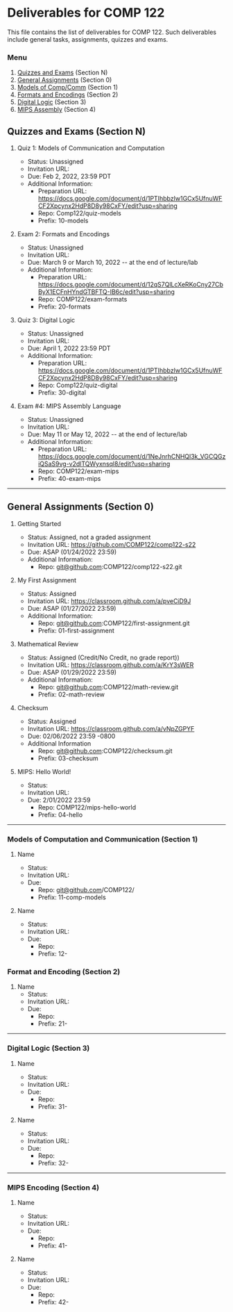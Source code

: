 # Deliverables for COMP 122

This file contains the list of deliverables for COMP 122.  Such deliverables include general tasks, assignments, quizzes and exams.

### Menu
1. [Quizzes and Exams](#quizzes) (Section N)
1. [General Assignments](#general) (Section 0)
1. [Models of Comp/Comm](#models) (Section 1)
1. [Formats and Encodings](#formats) (Section 2)
1. [Digital Logic](#digital) (Section 3)
1. [MIPS Assembly](#mips) (Section 4)

<h2 id="quizzes">Quizzes and Exams (Section N)</h2>

1. Quiz 1: Models of Communication and Computation
   - Status: Unassigned
   - Invitation URL:
   - Due: Feb 2, 2022, 23:59 PDT
   - Additional Information:
      - Preparation URL: https://docs.google.com/document/d/1PTIhbbzIw1GCx5UfnuWFCF2Xpcynx2HdP8D8y98CxFY/edit?usp=sharing
      - Repo: Comp122/quiz-models
      - Prefix: 10-models

1. Exam 2: Formats and Encodings
   - Status: Unassigned
   - Invitation URL: 
   - Due: March 9 or March 10, 2022 -- at the end of lecture/lab
   - Additional Information:
      - Preparation URL: https://docs.google.com/document/d/12qS7QlLcXeRKoCny27CbByX1ECFnHYndGTBFTQ-IB6c/edit?usp=sharing
      - Repo: COMP122/exam-formats
      - Prefix: 20-formats

1. Quiz 3: Digital Logic
   - Status: Unassigned
   - Invitation URL:
   - Due: April 1, 2022 23:59 PDT
   - Additional Information:
      - Preparation URL: https://docs.google.com/document/d/1PTIhbbzIw1GCx5UfnuWFCF2Xpcynx2HdP8D8y98CxFY/edit?usp=sharing
      - Repo: Comp122/quiz-digital
      - Prefix: 30-digital

1. Exam #4: MIPS Assembly Language
   - Status: Unassigned
   - Invitation URL: 
   - Due: May 11 or May 12, 2022 -- at the end of lecture/lab
   - Additional Information:
      - Preparation URL: https://docs.google.com/document/d/1NeJnrhCNHQl3k_VGCQGziQSaS9vg-v2dlTQWyxnsql8/edit?usp=sharing
      - Repo: COMP122/exam-mips
      - Prefix: 40-exam-mips

---
<h2 id="general">General Assignments (Section 0)</h2>

1. Getting Started
   - Status: Assigned, not a graded assignment
   - Invitation URL: https://github.com/COMP122/comp122-s22
   - Due: ASAP (01/24/2022 23:59)
   - Additional Information:
      - Repo: git@github.com:COMP122/comp122-s22.git
  
1. My First Assignment
   - Status: Assigned
   - Invitation URL: https://classroom.github.com/a/pveCiD9J
   - Due: ASAP (01/27/2022 23:59)
   - Additional Information: 
      - Repo: git@github.com:COMP122/first-assignment.git
      - Prefix: 01-first-assignment

1. Mathematical Review
   - Status: Assigned (Credit/No Credit, no grade report))
   - Invitation URL: https://classroom.github.com/a/KrY3sWER
   - Due: ASAP (01/29/2022 23:59)
   - Additional Information:
      - Repo: git@github.com:COMP122/math-review.git
      - Prefix: 02-math-review

1. Checksum
   - Status: Assigned 
   - Invitation URL: https://classroom.github.com/a/vNpZGPYF
   - Due: 02/06/2022 23:59 -0800
   - Additional Information
      - Repo: git@github.com:COMP122/checksum.git
      - Prefix: 03-checksum

1. MIPS: Hello World!
   - Status:  
   - Invitation URL: 
   - Due: 2/01/2022 23:59 
      - Repo: COMP122/mips-hello-world
      - Prefix: 04-hello
---

<h3 id="models">Models of Computation and Communication (Section 1)</h3>

1. Name
   - Status:  
   - Invitation URL: 
   - Due: 
      - Repo: git@github.com/COMP122/
      - Prefix: 11-comp-models

1. Name
   - Status:  
   - Invitation URL: 
   - Due:  
      - Repo: 
      - Prefix: 12-

<h3 id="format">Format and Encoding (Section 2)</h3>

1. Name
   - Status:  
   - Invitation URL: 
   - Due: 
      - Repo: 
      - Prefix: 21-

  
---
<h3 id="digital">Digital Logic (Section 3)</h3>

1. Name
   - Status:  
   - Invitation URL: 
   - Due: 
      - Repo: 
      - Prefix: 31-

1. Name
   - Status:  
   - Invitation URL: 
   - Due: 
      - Repo: 
      - Prefix: 32-

---
<h3 id="mips">MIPS Encoding (Section 4)</h3>

1. Name
   - Status:  
   - Invitation URL: 
   - Due: 
      - Repo: 
      - Prefix: 41-

1. Name
   - Status:  
   - Invitation URL: 
   - Due: 
      - Repo: 
      - Prefix: 42-
  
